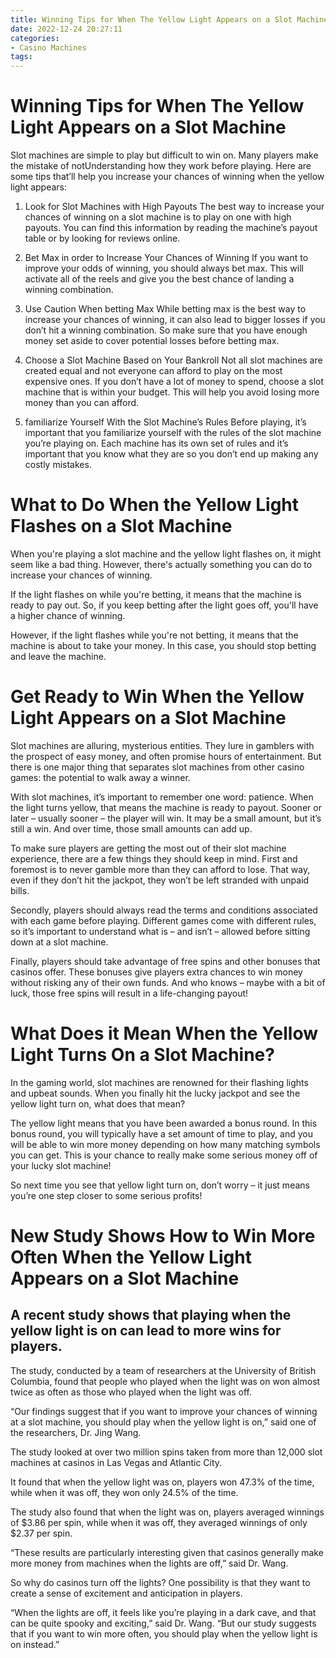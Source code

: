 ```yaml
---
title: Winning Tips for When The Yellow Light Appears on a Slot Machine 
date: 2022-12-24 20:27:11
categories:
- Casino Machines
tags:
---
```



#  Winning Tips for When The Yellow Light Appears on a Slot Machine 

Slot machines are simple to play but difficult to win on. Many players make the mistake of notUnderstanding how they work before playing. Here are some tips that’ll help you increase your chances of winning when the yellow light appears:

1. Look for Slot Machines with High Payouts 
The best way to increase your chances of winning on a slot machine is to play on one with high payouts. You can find this information by reading the machine’s payout table or by looking for reviews online. 

2. Bet Max in order to Increase Your Chances of Winning 
If you want to improve your odds of winning, you should always bet max. This will activate all of the reels and give you the best chance of landing a winning combination. 

3. Use Caution When betting Max 
While betting max is the best way to increase your chances of winning, it can also lead to bigger losses if you don’t hit a winning combination. So make sure that you have enough money set aside to cover potential losses before betting max. 

4. Choose a Slot Machine Based on Your Bankroll 
Not all slot machines are created equal and not everyone can afford to play on the most expensive ones. If you don’t have a lot of money to spend, choose a slot machine that is within your budget. This will help you avoid losing more money than you can afford. 

5. familiarize Yourself With the Slot Machine’s Rules 
Before playing, it’s important that you familiarize yourself with the rules of the slot machine you’re playing on. Each machine has its own set of rules and it’s important that you know what they are so you don’t end up making any costly mistakes.

#  What to Do When the Yellow Light Flashes on a Slot Machine 

When you're playing a slot machine and the yellow light flashes on, it might seem like a bad thing. However, there's actually something you can do to increase your chances of winning.

If the light flashes on while you're betting, it means that the machine is ready to pay out. So, if you keep betting after the light goes off, you'll have a higher chance of winning.

However, if the light flashes while you're not betting, it means that the machine is about to take your money. In this case, you should stop betting and leave the machine.

#  Get Ready to Win When the Yellow Light Appears on a Slot Machine 
Slot machines are alluring, mysterious entities. They lure in gamblers with the prospect of easy money, and often promise hours of entertainment. But there is one major thing that separates slot machines from other casino games: the potential to walk away a winner.

With slot machines, it’s important to remember one word: patience. When the light turns yellow, that means the machine is ready to payout. Sooner or later – usually sooner – the player will win. It may be a small amount, but it’s still a win. And over time, those small amounts can add up.

To make sure players are getting the most out of their slot machine experience, there are a few things they should keep in mind. First and foremost is to never gamble more than they can afford to lose. That way, even if they don’t hit the jackpot, they won’t be left stranded with unpaid bills.

Secondly, players should always read the terms and conditions associated with each game before playing. Different games come with different rules, so it’s important to understand what is – and isn’t – allowed before sitting down at a slot machine. 

Finally, players should take advantage of free spins and other bonuses that casinos offer. These bonuses give players extra chances to win money without risking any of their own funds. And who knows – maybe with a bit of luck, those free spins will result in a life-changing payout!

#  What Does it Mean When the Yellow Light Turns On a Slot Machine? 

In the gaming world, slot machines are renowned for their flashing lights and upbeat sounds. When you finally hit the lucky jackpot and see the yellow light turn on, what does that mean? 

The yellow light means that you have been awarded a bonus round. In this bonus round, you will typically have a set amount of time to play, and you will be able to win more money depending on how many matching symbols you can get. This is your chance to really make some serious money off of your lucky slot machine! 

So next time you see that yellow light turn on, don’t worry – it just means you’re one step closer to some serious profits!

#  New Study Shows How to Win More Often When the Yellow Light Appears on a Slot Machine

## A recent study shows that playing when the yellow light is on can lead to more wins for players.

The study, conducted by a team of researchers at the University of British Columbia, found that people who played when the light was on won almost twice as often as those who played when the light was off.

“Our findings suggest that if you want to improve your chances of winning at a slot machine, you should play when the yellow light is on,” said one of the researchers, Dr. Jing Wang.

The study looked at over two million spins taken from more than 12,000 slot machines at casinos in Las Vegas and Atlantic City.

It found that when the yellow light was on, players won 47.3% of the time, while when it was off, they won only 24.5% of the time.

The study also found that when the light was on, players averaged winnings of $3.86 per spin, while when it was off, they averaged winnings of only $2.37 per spin.

“These results are particularly interesting given that casinos generally make more money from machines when the lights are off,” said Dr. Wang.

So why do casinos turn off the lights? One possibility is that they want to create a sense of excitement and anticipation in players.

“When the lights are off, it feels like you’re playing in a dark cave, and that can be quite spooky and exciting,” said Dr. Wang. “But our study suggests that if you want to win more often, you should play when the yellow light is on instead.”